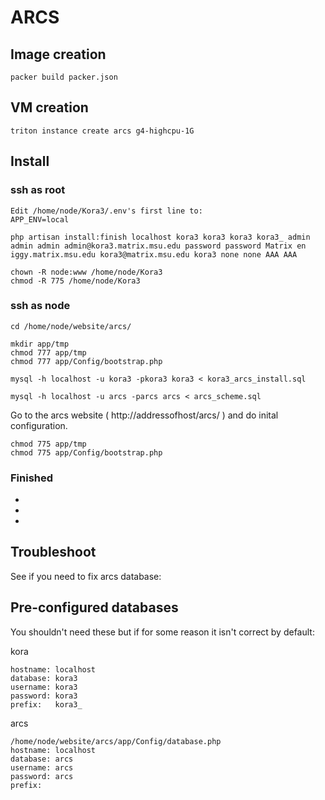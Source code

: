 # ARCS

## Image creation

```
packer build packer.json
```

## VM creation

```
triton instance create arcs g4-highcpu-1G
```

## Install

### ssh as root


```
Edit /home/node/Kora3/.env's first line to:
APP_ENV=local
```

```
php artisan install:finish localhost kora3 kora3 kora3 kora3_ admin admin admin admin@kora3.matrix.msu.edu password password Matrix en iggy.matrix.msu.edu kora3@matrix.msu.edu kora3 none none AAA AAA
```

```
chown -R node:www /home/node/Kora3
chmod -R 775 /home/node/Kora3
```

### ssh as node

```
cd /home/node/website/arcs/

mkdir app/tmp
chmod 777 app/tmp
chmod 777 app/Config/bootstrap.php
```
```
mysql -h localhost -u kora3 -pkora3 kora3 < kora3_arcs_install.sql 

```
```
mysql -h localhost -u arcs -parcs arcs < arcs_scheme.sql 
```

Go to the arcs website ( http://addressofhost/arcs/ ) and do inital configuration.

```
chmod 775 app/tmp
chmod 775 app/Config/bootstrap.php
```

### Finished

*
*
*

## Troubleshoot
See if you need to fix arcs database:

## Pre-configured databases
You shouldn't need these but if for some reason it isn't correct by default:

kora
```
hostname: localhost
database: kora3
username: kora3
password: kora3
prefix:   kora3_
```
arcs
```
/home/node/website/arcs/app/Config/database.php
hostname: localhost
database: arcs
username: arcs 
password: arcs 
prefix:   
```
